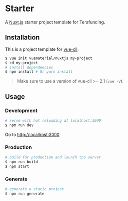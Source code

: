 # Starter

A [Nuxt.js](https://github.com/nuxt/nuxt.js) starter project template for Terafunding.

## Installation

This is a project template for [vue-cli](https://github.com/vuejs/vue-cli).

``` bash
$ vue init vuematerial/nuxtjs my-project  
$ cd my-project                     
# install dependencies
$ npm install # Or yarn install
```

> Make sure to use a version of vue-cli >= 2.1 (`vue -V`).

## Usage

### Development

``` bash
# serve with hot reloading at localhost:3000
$ npm run dev
```

Go to [http://localhost:3000](http://localhost:3000)

### Production

``` bash
# build for production and launch the server
$ npm run build
$ npm start
```

### Generate

``` bash
# generate a static project
$ npm run generate
```
